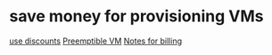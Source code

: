 # save money for provisioning VMs

[use discounts](./2025-08-07_use-discounts.md)
[Preemptible VM](./2025-07-21_Preemptible-VM.md)
[Notes for billing](./2025-07-21_Notes-for-billing.md)

